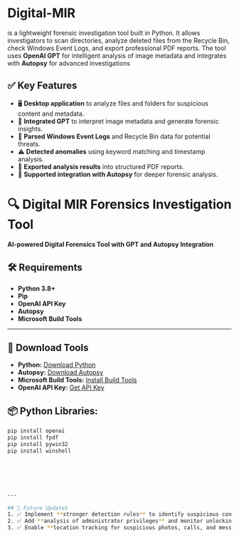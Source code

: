 # Digital-MIR
is a lightweight forensic investigation tool built in Python. It allows investigators to scan directories, analyze deleted files from the Recycle Bin, check Windows Event Logs, and export professional PDF reports. The tool uses **OpenAI GPT** for intelligent analysis of image metadata and integrates with **Autopsy** for advanced investigations

## ✅ Key Features
- 🖥 **Desktop application** to analyze files and folders for suspicious content and metadata.
- 🤖 **Integrated GPT** to interpret image metadata and generate forensic insights.
- 📜 **Parsed Windows Event Logs** and Recycle Bin data for potential threats.
- ⚠️ **Detected anomalies** using keyword matching and timestamp analysis.
- 📄 **Exported analysis results** into structured PDF reports.
- 🔗 **Supported integration with Autopsy** for deeper forensic analysis.

# 🔍 Digital MIR Forensics Investigation Tool  
**AI-powered Digital Forensics Tool with GPT and Autopsy Integration**  


## 🛠️ Requirements
- **Python 3.8+**
- **Pip** 
- **OpenAI API Key** 
- **Autopsy** 
- **Microsoft Build Tools** 

---

## 🔗 Download Tools 
- **Python:** [Download Python](https://www.python.org/downloads/)
- **Autopsy:** [Download Autopsy](https://www.autopsy.com/download/)
- **Microsoft Build Tools:** [Install Build Tools](https://visualstudio.microsoft.com/visual-cpp-build-tools/)
- **OpenAI API Key:** [Get API Key](https://platform.openai.com/)



## 📦 Python Libraries:
```bash
pip install openai
pip install fpdf
pip install pywin32
pip install winshell






---

## 🔮 Future Updates
1. ✅ Implement **stronger detection rules** to identify suspicious content.
2. ✅ Add **analysis of administrator privileges** and monitor unlocking attempts to enhance privacy protection.
3. ✅ Enable **location tracking for suspicious photos, calls, and messages** for better forensic investigation.



